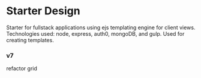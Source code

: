 # Starter Design
Starter for fullstack applications using ejs templating engine for client views. Technologies used: node, express, auth0, mongoDB, and gulp. Used for creating templates.
### v7
refactor grid